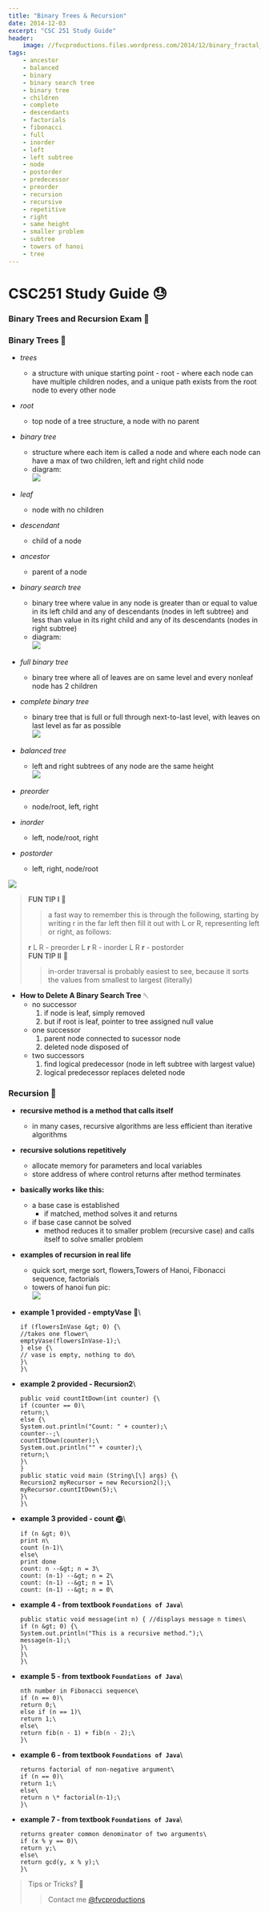 ```yaml
---
title: "Binary Trees & Recursion"
date: 2014-12-03
excerpt: "CSC 251 Study Guide"
header:
    image: //fvcproductions.files.wordpress.com/2014/12/binary_fractal_tree_03_30_60_065_075.png?w=800&h=340&crop=1
tags:
    - ancestor
    - balanced
    - binary
    - binary search tree
    - binary tree
    - children
    - complete
    - descendants
    - factorials
    - fibonacci
    - full
    - inorder
    - left
    - left subtree
    - node
    - postorder
    - predecessor
    - preorder
    - recursion
    - recursive
    - repetitive
    - right
    - same height
    - smaller problem
    - subtree
    - towers of hanoi
    - tree
---
```


CSC251 Study Guide 😓
====================

### Binary Trees and Recursion Exam 📖



### Binary Trees 🌲

-   *trees*
    -   a structure with unique starting point - root - where each node
        can have multiple children nodes, and a unique path exists from
        the root node to every other node
-   *root*
    -   top node of a tree structure, a node with no parent
-   *binary tree*
    -   structure where each item is called a node and where each node
        can have a max of two children, left and right child node
    -   diagram:\
        ![](//www.cs.cmu.edu/~adamchik/15-121/lectures/Trees/pix/tree1.bmp)
-   *leaf*
    -   node with no children
-   *descendant*
    -   child of a node
-   *ancestor*
    -   parent of a node
-   *binary search tree*
    -   binary tree where value in any node is greater than or equal to
        value in its left child and any of descendants (nodes in left
        subtree) and less than value in its right child and any of its
        descendants (nodes in right subtree)
    -   diagram:\
        ![](//programminggeeks.com/wp-content/uploads/2014/01/nodes-in-binary-search-tree.png)
-   *full binary tree*
    -   binary tree where all of leaves are on same level and every
        nonleaf node has 2 children
-   *complete binary tree*
    -   binary tree that is full or full through next-to-last level,
        with leaves on last level as far as possible\
        ![](//www.cs.cmu.edu/~adamchik/15-121/lectures/Trees/pix/full_complete.bmp)
-   *balanced tree*
    -   left and right subtrees of any node are the same height\
        ![](//www.stoimen.com/blog/wp-content/uploads/2012/06/10.-Balanced-or-not.png)



-   *preorder*
    -   node/root, left, right
-   *inorder*
    -   left, node/root, right
-   *postorder*
    -   left, right, node/root

![](//www.cse.unt.edu/~donr/courses/2050/images/Figure1010.gif)

> **FUN TIP I** 🌟
>
> > a fast way to remember this is through the following, starting by
> > writing r in the far left then fill it out with L or R, representing
> > left or right, as follows:
>
> **r** L R - preorder L **r** R - inorder L R **r** - postorder\
> **FUN TIP II** 🌟
>
> > in-order traversal is probably easiest to see, because it sorts the
> > values from smallest to largest (literally)



-   **How to Delete A Binary Search Tree** ␡
    -   no successor
        1. if node is leaf, simply removed
        2. but if root is leaf, pointer to tree assigned null value
    -   one successor
        1. parent node connected to sucessor node
        2. deleted node disposed of
    -   two successors
        1. find logical predecessor (node in left subtree with largest
            value)
        2. logical predecessor replaces deleted node





### Recursion 🚥

-   **recursive method is a method that calls itself**
    -   in many cases, recursive algorithms are less efficient than
        iterative algorithms
-   **recursive solutions repetitively**
    -   allocate memory for parameters and local variables
    -   store address of where control returns after method terminates
-   **basically works like this:**
    -   a base case is established
        -   if matched, method solves it and returns
    -   if base case cannot be solved
        -   method reduces it to smaller problem (recursive case) and
            calls itself to solve smaller problem
-   **examples of recursion in real life**
    -   quick sort, merge sort, flowers,Towers of Hanoi, Fibonacci
        sequence, factorials
    -   towers of hanoi fun pic:\
        ![](//upload.wikimedia.org/wikipedia/commons/6/60/Tower_of_Hanoi_4.gif)



-   **example 1 provided - emptyVase** 🍶\
    ```void emptyVase(int flowersInVase) {\
    if (flowersInVase &gt; 0) {\
    //takes one flower\
    emptyVase(flowersInVase-1);\
    } else {\
    // vase is empty, nothing to do\
    }\
    }\
    ```
-   **example 2 provided - Recursion2**\
    ```public class Recursion2 {\
    public void countItDown(int counter) {\
    if (counter == 0)\
    return;\
    else {\
    System.out.println("Count: " + counter);\
    counter--;\
    countItDown(counter);\
    System.out.println("" + counter);\
    return;\
    }\
    }
    public static void main (String\[\] args) {\
    Recursion2 myRecursor = new Recursion2();\
    myRecursor.countItDown(5);\
    }\
    }\
    ```
-   **example 3 provided - count** ⓴\
    ```count(n)\
    if (n &gt; 0)\
    print n\
    count (n-1)\
    else\
    print done
    count: n --&gt; n = 3\
    count: (n-1) --&gt; n = 2\
    count: (n-1) --&gt; n = 1\
    count: (n-1) --&gt; n = 0\
    ```
-   **example 4 - from textbook ```Foundations of
    Java```**\
    ``` public class Recursive {\
    public static void message(int n) { //displays message n times\
    if (n &gt; 0) {\
    System.out.println("This is a recursive method.");\
    message(n-1);\
    }\
    }\
    }\
    ```
-   **example 5 - from textbook ```Foundations of
    Java```**\
    ``` public static int fib(int n) { // returns
    nth number in Fibonacci sequence\
    if (n == 0)\
    return 0;\
    else if (n == 1)\
    return 1;\
    else\
    return fib(n - 1) + fib(n - 2);\
    }\
    ```
-   **example 6 - from textbook ```Foundations of
    Java```**\
    ``` public static int factorial(int n) { //
    returns factorial of non-negative argument\
    if (n == 0)\
    return 1;\
    else\
    return n \* factorial(n-1);\
    }\
    ```
-   **example 7 - from textbook ```Foundations of
    Java```**\
    ``` public static int gcd(int x, int y) { //
    returns greater common denominator of two arguments\
    if (x % y == 0)\
    return y;\
    else\
    return gcd(y, x % y);\
    }\
    ```



> Tips or Tricks? 🔎
>
> > Contact me [@fvcproductions](//twitter.com/fvcproductions)
